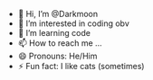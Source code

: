 - 👋 Hi, I’m @Darkmoon
- 👀 I’m interested in coding obv
- 🌱 I’m learning code
- 📫 How to reach me ... 
- 😄 Pronouns: He/Him
- ⚡ Fun fact: I like cats (sometimes)

<!---
Dqrkmoon/Dqrkmoon is a ✨ special ✨ repository because its `README.md` (this file) appears on your GitHub profile.
You can click the Preview link to take a look at your changes.
--->

